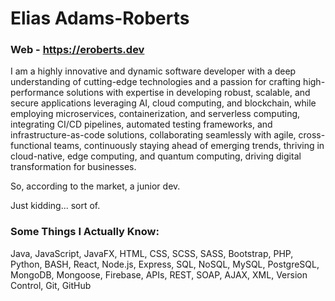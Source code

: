 # Elias Adams-Roberts
### Web - https://eroberts.dev

I am a highly innovative and dynamic software developer with a deep understanding of cutting-edge technologies and a passion for crafting high-performance solutions with expertise in developing robust, scalable, and secure applications leveraging AI, cloud computing, and blockchain, while employing microservices, containerization, and serverless computing, integrating CI/CD pipelines, automated testing frameworks, and infrastructure-as-code solutions, collaborating seamlessly with agile, cross-functional teams, continuously staying ahead of emerging trends, thriving in cloud-native, edge computing, and quantum computing, driving digital transformation for businesses. 

So, according to the market, a junior dev.

Just kidding... sort of.

### Some Things I Actually Know:
Java, JavaScript, JavaFX, HTML, CSS, SCSS, SASS, Bootstrap, PHP, Python, BASH, React, Node.js, Express, SQL, NoSQL, MySQL, PostgreSQL, MongoDB, Mongoose, Firebase, APIs, REST, SOAP, AJAX, XML, Version Control, Git, GitHub
